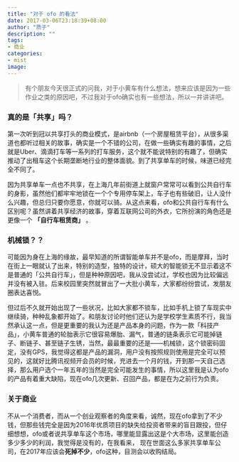 ```yaml
---
title: "对于 ofo 的看法"
date: 2017-03-06T23:18:39+08:00
author: "质子"
description: ""
tags:
- 商业
categories: 
- mist
image: 
---
```


> 有个朋友今天很正式的问我，对于小黄车有什么想法，想来应该是因为一些作业之类的原因吧，不过我对于ofo确实也有一些想法，所以一并讲讲吧。   

### 真的是「共享」吗？ 
第一次听到冠以共享打头的商业模式，是airbnb（一个房屋租赁平台），从很多渠道也都听过相关的故事，确实是一个不错的公司，在做一些确实有趣的事情，之后就是Uber、滴滴打车等一系列的打车服务，这个就不能说特别的有趣了，但确实推动了出租车这个长期垄断地行业的整体面貌。到了共享单车的时候，味道已经完全不同了。 

因为共享单车一点也不共享，在上海几年前街道上就窗户常常可以看到公共自行车的身影，虽然他们都牢牢地锁在一个个专用停车架上，车子也有些破旧，让人没什么兴趣，但总归只要你愿意，你就可以骑。从这点来看，ofo和公共自行车有什么区别呢？虽然讲着共享经济的故事，穿着互联网公司的外衣，它所扮演的角色还是更像一个 **「自行车租赁商」** 。 

### 机械锁？？ 
可能因为身在上海的缘故，最早知道的所谓智能单车并不是ofo，而是摩拜，当时在街上一眼就认了出来，特别的造型，独特的设计，硕大的智能锁无不显示着这不是普通的「公共自行车」，但是种种原因吧，我从没尝试过，学校也因为比较偏远并没有被入驻。后来校园里突然就冒出了一大批小黄车，大家都纷纷尝试，发朋友圈表达喜悦。 

但过后不久就开始出现了一些状况，比如大家都不锁车，比如手机上锁了车现实中继续骑，种种乱象都开始了。和朋友讨论时他们还认为是学校学生素质不行，我当然承认这一点，但是更重要的我认为还是产品本身的问题，作为一款「科技产品」，小黄车普通的轮胎表示它很容易爆胎、漏气，普通的链条表示它可能掉链子、断链子、甚至链子生锈，当然，最最重要的还是——机械锁，这个锁密码固定，没有GPS，我觉得这都是产品的漏洞，用户没有按照规则使用是完全可以预见的，这就好比腾讯视频开会员的时候，充进去一个月的钱，开到那一天自己选择，那么用户选个一年五年的当然是完全可能发生的事情，所以这里我是认为ofo的产品有着重大缺陷，现在ofo几次更新、召回产品，都是在为之前行为负责。 

### 关于商业 
不从一个消费者，而从一个创业观察者的角度来看，诚然，现在ofo拿到了不少钱，但那些钱完全是因为2016年优质项目的缺失给投资者带来的盲目跟投，但仔细想想，ofo或者说共享单车这个市场，哪里能显露出这是个大市场，这里能创造多少多少的利润，我觉得是没有的，在我看来， 现在世面这么多家共享单车公司，在2017年应该会**死掉不少**，ofo这种，目测会以收购结局。 